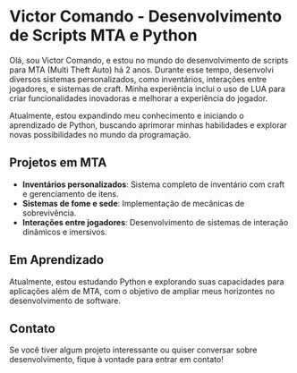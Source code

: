 # Victor Comando - Desenvolvimento de Scripts MTA e Python

Olá, sou Victor Comando, e estou no mundo do desenvolvimento de scripts para MTA (Multi Theft Auto) há 2 anos. Durante esse tempo, desenvolvi diversos sistemas personalizados, como inventários, interações entre jogadores, e sistemas de craft. Minha experiência inclui o uso de LUA para criar funcionalidades inovadoras e melhorar a experiência do jogador.

Atualmente, estou expandindo meu conhecimento e iniciando o aprendizado de Python, buscando aprimorar minhas habilidades e explorar novas possibilidades no mundo da programação.

## Projetos em MTA

- **Inventários personalizados**: Sistema completo de inventário com craft e gerenciamento de itens.
- **Sistemas de fome e sede**: Implementação de mecânicas de sobrevivência.
- **Interações entre jogadores**: Desenvolvimento de sistemas de interação dinâmicos e imersivos.

## Em Aprendizado

Atualmente, estou estudando Python e explorando suas capacidades para aplicações além de MTA, com o objetivo de ampliar meus horizontes no desenvolvimento de software.

## Contato

Se você tiver algum projeto interessante ou quiser conversar sobre desenvolvimento, fique à vontade para entrar em contato!

